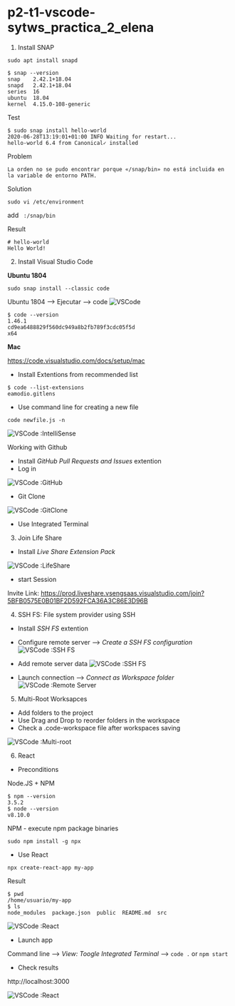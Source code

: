 # p2-t1-vscode-sytws_practica_2_elena

1. Install SNAP

```
sudo apt install snapd
```
```
$ snap --version
snap    2.42.1+18.04
snapd   2.42.1+18.04
series  16
ubuntu  18.04
kernel  4.15.0-108-generic
```

Test

```
$ sudo snap install hello-world
2020-06-28T13:19:01+01:00 INFO Waiting for restart...
hello-world 6.4 from Canonical✓ installed
```

Problem
```
La orden no se pudo encontrar porque «/snap/bin» no está incluida en la variable de entorno PATH.
```

Solution
```
sudo vi /etc/environment
```
add ``` :/snap/bin```

Result
```
# hello-world
Hello World!
```

2. Install Visual Studio Code

**Ubuntu 1804**

```
sudo snap install --classic code
```

Ubuntu 1804 --> Ejecutar --> code
![VSCode](/images/code.png)

```
$ code --version
1.46.1
cd9ea6488829f560dc949a8b2fb789f3cdc05f5d
x64
```

**Mac**

https://code.visualstudio.com/docs/setup/mac
+ Install Extentions from recommended list 

```
$ code --list-extensions
eamodio.gitlens
```

+ Use command line for creating a new file

```
code newfile.js -n
```

![VSCode :IntelliSense](/images/IntelliSense.png)


Working with Github

+ Install *GitHub Pull Requests and Issues* extention
+ Log in 

![VSCode :GitHub](/images/github.png)

+ Git Clone 

![VSCode :GitClone](/images/gitclone.png)

+ Use Integrated Terminal

3. Join Life Share 

+ Install *Live Share Extension Pack*

![VSCode :LifeShare](/images/lifeshare.png)

+ start Session 

Invite Link:
https://prod.liveshare.vsengsaas.visualstudio.com/join?5BFB0575E0B01BF2D592FCA36A3C86E3D96B

4. SSH FS: File system provider using SSH

+ Install *SSH FS* extention
+ Configure remote server --> *Create a SSH FS configuration*
![VSCode :SSH FS](/images/ssh.png)

+ Add remote server data
![VSCode :SSH FS](/images/conf.png)

+ Launch connection  --> *Connect as Workspace folder*
![VSCode :Remote Server](/images/remote_server.png)

5. Multi-Root Worksapces

+ Add folders to the project
+ Use Drag and Drop to reorder folders in the workspace
+ Check a .code-workspace file after workspaces saving 

![VSCode :Multi-root](/images/multi-root.png)

6. React

+ Preconditions 

Node.JS + NPM
```
$ npm --version
3.5.2
$ node --version
v8.10.0
```
NPM - execute npm package binaries

```
sudo npm install -g npx
```

+ Use React 
```
npx create-react-app my-app
```

Result
```
$ pwd
/home/usuario/my-app
$ ls
node_modules  package.json  public  README.md  src
```

![VSCode :React](/images/app.png)

+ Launch app

Command line --> *View: Toogle Integrated Terminal* --> ```code .``` or ```npm start```

+ Check results 

http://localhost:3000

![VSCode :React](/images/react_app.png)


